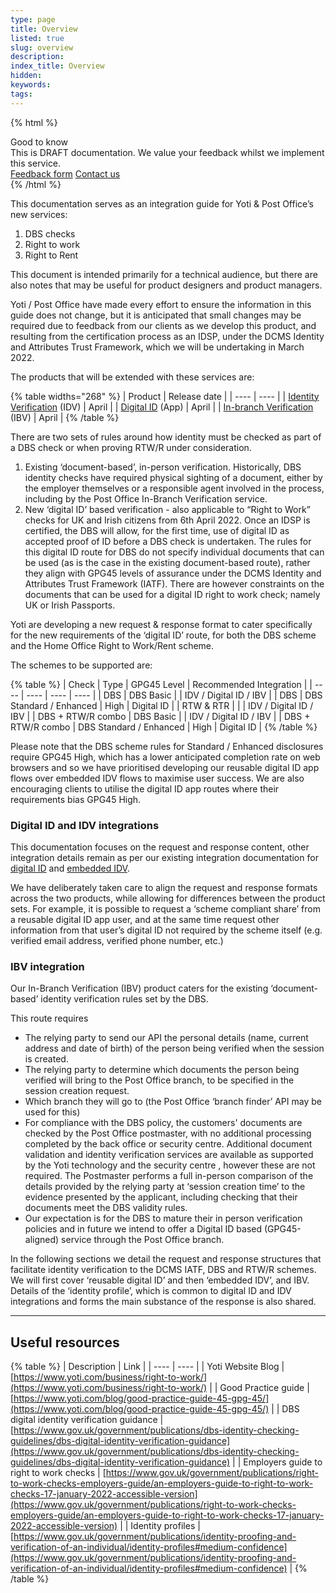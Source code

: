 ```yaml
---
type: page
title: Overview
listed: true
slug: overview
description: 
index_title: Overview
hidden: 
keywords: 
tags: 
---
```


{% html %}
<div class="alert-GTK">
    <div class="alert-title" id="GTK">
        Good to know
    </div>
    <div class="alert-text">
       This is DRAFT documentation. We value your feedback whilst we implement this service. 
    </div>
    <div class="alert-links"> 
        <a href="https://forms.gle/vKqNLnt66rE3JwBE6">Feedback form</a>
        <a target="_self" href="mailto:clientsupport@yoti.com">Contact us</a>
   </div>
</div>
{% /html %}

This documentation serves as an integration guide for Yoti & Post Office’s new services:

1. DBS checks
2. Right to work
3. Right to Rent 

This document is intended primarily for a technical audience, but there are also notes that may be useful for product designers and product managers.

Yoti / Post Office have made every effort to ensure the information in this guide does not change, but it is anticipated that small changes may be required due to feedback from our clients as we develop this product, and  resulting from the certification process as an IDSP, under the DCMS Identity and Attributes Trust Framework, which we will be undertaking in March 2022. 

The products that will be extended with these services are:

{% table widths="268" %}
| Product | Release date | 
| ---- | ---- | 
| [Identity Verification](https://developers.yoti.com/identity-verification/overview) (IDV) | April | 
| [Digital ID](https://developers.yoti.com/digital-id/overview) (App) | April | 
| [In-branch Verification](https://developers.yoti.com/in-branch-verification) (IBV) | April | 
{% /table %}

There are two sets of rules around how identity must be checked as part of a DBS check or when proving RTW/R under consideration.

1. Existing ‘document-based’, in-person verification. Historically, DBS identity
checks have required physical sighting of a document, either by the employer themselves or a responsible agent involved in the process, including by the Post Office In-Branch Verification service. 
2. New ‘digital ID’ based verification - also applicable to “Right to Work” checks for UK and Irish citizens from 6th April 2022. Once an IDSP is certified, the DBS will allow, for the first time, use of digital ID as accepted proof of ID before a DBS check is undertaken. The rules for this digital ID route for DBS do not specify individual documents that can be used (as is the case in the existing document-based route), rather they align with GPG45 levels of assurance under the DCMS Identity and Attributes Trust Framework (IATF). There are however constraints on the documents that can be used for a digital ID right to work check; namely UK or Irish Passports.                             

Yoti are developing a new request & response format to cater specifically for the new requirements of the ‘digital ID’ route, for both the DBS scheme and the Home Office Right to Work/Rent scheme. 

The schemes to be supported are: 

{% table %}
| Check | Type | GPG45 Level | Recommended Integration | 
| ---- | ---- | ---- | ---- | 
| DBS | DBS Basic |  | IDV / Digital ID / IBV | 
| DBS | DBS Standard / Enhanced | High | Digital ID | 
| RTW & RTR |  |  | IDV / Digital ID / IBV | 
| DBS + RTW/R combo | DBS Basic |  | IDV / Digital ID / IBV | 
| DBS + RTW/R combo | DBS Standard / Enhanced | High | Digital ID | 
{% /table %}

Please note that the DBS scheme rules for Standard / Enhanced disclosures require GPG45 High, which has a lower anticipated completion rate on web browsers and so we have prioritised developing our reusable digital ID app flows over embedded IDV flows to maximise user success. We are also encouraging clients to utilise the digital ID app routes where their requirements bias GPG45 High.

### Digital ID and IDV integrations

This documentation focuses on the request and response content, other integration details remain as per our existing integration documentation for [digital ID](https://developers.yoti.com/digital-id/overview) and [embedded IDV](https://developers.yoti.com/identity-verification/overview). 

We have deliberately taken care to align the request and response formats across the two products, while allowing for differences between the product sets. For example, it is possible to request a ‘scheme compliant share’ from a reusable digital ID app user, and at the same time request other information from that user’s digital ID not required by the scheme itself (e.g. verified email address, verified phone number, etc.)

### IBV integration

Our In-Branch Verification (IBV) product caters for the existing ‘document-based’ identity verification rules set by the DBS.

This route requires

- The relying party to send our API the personal details (name, current address and date of birth) of the person being verified when the session is created.
- The relying party to determine which documents the person being verified will bring to the Post Office branch, to be specified in the session creation request.
- Which branch they will go to (the Post Office ‘branch finder’ API may be used for this)
- For compliance with the DBS policy, the customers' documents are checked by the Post Office postmaster, with no additional processing completed by the back office or security centre. Additional document validation and identity verification services are available as supported by the Yoti technology and the security centre , however these are not required. The Postmaster performs a full in-person comparison of the details provided by the relying party at ‘session creation time’ to the evidence presented by the applicant, including checking that their documents meet the DBS validity rules.
- Our expectation is for the DBS to mature their in person verification policies and in future we intend to offer a Digital ID based (GPG45-aligned) service through the Post Office branch.

In the following sections we detail the request and response structures that facilitate identity verification to the DCMS IATF, DBS and RTW/R schemes. We will first cover ‘reusable digital ID’ and then ‘embedded IDV’, and IBV. Details of the ‘identity profile’, which is common to digital ID and IDV integrations and forms the main substance of the response is also shared.

---

## Useful resources

{% table %}
| Description | Link | 
| ---- | ---- | 
| Yoti Website Blog | [https://www.yoti.com/business/right-to-work/](https://www.yoti.com/business/right-to-work/) | 
| Good Practice guide | [https://www.yoti.com/blog/good-practice-guide-45-gpg-45/](https://www.yoti.com/blog/good-practice-guide-45-gpg-45/) | 
| DBS digital identity verification guidance | [https://www.gov.uk/government/publications/dbs-identity-checking-guidelines/dbs-digital-identity-verification-guidance](https://www.gov.uk/government/publications/dbs-identity-checking-guidelines/dbs-digital-identity-verification-guidance) | 
| Employers guide to right to work checks | [https://www.gov.uk/government/publications/right-to-work-checks-employers-guide/an-employers-guide-to-right-to-work-checks-17-january-2022-accessible-version](https://www.gov.uk/government/publications/right-to-work-checks-employers-guide/an-employers-guide-to-right-to-work-checks-17-january-2022-accessible-version) | 
| Identity profiles | [https://www.gov.uk/government/publications/identity-proofing-and-verification-of-an-individual/identity-profiles#medium-confidence](https://www.gov.uk/government/publications/identity-proofing-and-verification-of-an-individual/identity-profiles#medium-confidence) | 
{% /table %}